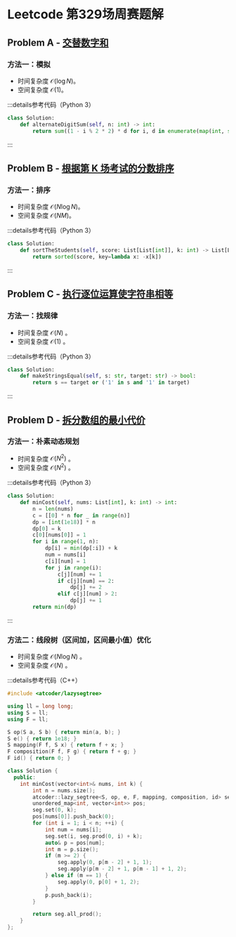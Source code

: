 # Leetcode 第329场周赛题解

## Problem A - [交替数字和](https://leetcode.cn/contest/weekly-contest-329/problems/alternating-digit-sum/)

### 方法一：模拟

- 时间复杂度 $\mathcal{O}(\log N)$。
- 空间复杂度 $\mathcal{O}(1)$。

:::details参考代码（Python 3）

```python
class Solution:
    def alternateDigitSum(self, n: int) -> int:
        return sum((1 - i % 2 * 2) * d for i, d in enumerate(map(int, str(n))))
```

:::

## Problem B - [根据第 K 场考试的分数排序](https://leetcode.cn/problems/sort-the-students-by-their-kth-score/)

### 方法一：排序

- 时间复杂度 $\mathcal{O}(N\log N)$。
- 空间复杂度 $\mathcal{O}(NM)$。

:::details参考代码（Python 3）

```python
class Solution:
    def sortTheStudents(self, score: List[List[int]], k: int) -> List[List[int]]:
        return sorted(score, key=lambda x: -x[k])
```

:::

## Problem C - [执行逐位运算使字符串相等](https://leetcode.cn/problems/apply-bitwise-operations-to-make-strings-equal/)

### 方法一：找规律

- 时间复杂度 $\mathcal{O}(N)$ 。
- 空间复杂度 $\mathcal{O}(1)$ 。

:::details参考代码（Python 3）

```python
class Solution:
    def makeStringsEqual(self, s: str, target: str) -> bool:
        return s == target or ('1' in s and '1' in target)
```

:::

## Problem D - [拆分数组的最小代价](https://leetcode.cn/problems/minimum-cost-to-split-an-array/)

### 方法一：朴素动态规划

- 时间复杂度 $\mathcal{O}(N^2)$ 。
- 空间复杂度 $\mathcal{O}(N^2)$ 。

:::details参考代码（Python 3）

```python
class Solution:
    def minCost(self, nums: List[int], k: int) -> int:
        n = len(nums)
        c = [[0] * n for _ in range(n)]
        dp = [int(1e18)] * n
        dp[0] = k
        c[0][nums[0]] = 1
        for i in range(1, n):
            dp[i] = min(dp[:i]) + k
            num = nums[i]
            c[i][num] = 1
            for j in range(i):
                c[j][num] += 1
                if c[j][num] == 2:
                    dp[j] += 2
                elif c[j][num] > 2:
                    dp[j] += 1
        return min(dp)
```

:::

### 方法二：线段树（区间加，区间最小值）优化

- 时间复杂度 $\mathcal{O}(N\log N)$ 。
- 空间复杂度 $\mathcal{O}(N)$ 。

:::details参考代码（C++）

```cpp
#include <atcoder/lazysegtree>

using ll = long long;
using S = ll;
using F = ll;

S op(S a, S b) { return min(a, b); }
S e() { return 1e18; }
S mapping(F f, S x) { return f + x; }
F composition(F f, F g) { return f + g; }
F id() { return 0; }

class Solution {
  public:
    int minCost(vector<int>& nums, int k) {
        int n = nums.size();
        atcoder::lazy_segtree<S, op, e, F, mapping, composition, id> seg(n);
        unordered_map<int, vector<int>> pos;
        seg.set(0, k);
        pos[nums[0]].push_back(0);
        for (int i = 1; i < n; ++i) {
            int num = nums[i];
            seg.set(i, seg.prod(0, i) + k);
            auto& p = pos[num];
            int m = p.size();
            if (m >= 2) {
                seg.apply(0, p[m - 2] + 1, 1);
                seg.apply(p[m - 2] + 1, p[m - 1] + 1, 2);
            } else if (m == 1) {
                seg.apply(0, p[0] + 1, 2);
            }
            p.push_back(i);
        }

        return seg.all_prod();
    }
};
```
